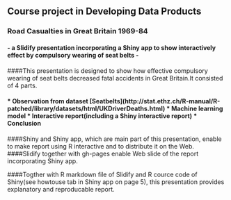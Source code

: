 ## Course project in Developing Data Products
###  Road Casualties in Great Britain 1969-84
####  - a Slidify presentation incorporating a Shiny app to show interactively effect by compulsory wearing of seat belts - 


####This presentation is designed to show how effective compulsory wearing of seat belts decreased fatal accidents in Great Britain.It consisted of 4 parts.  
<h4>
* Observation from dataset [Seatbelts](http://stat.ethz.ch/R-manual/R-patched/library/datasets/html/UKDriverDeaths.html)  
* Machine learning model  
* Interactive report(including a Shiny interactive report)  
* Conclusion  
</h4>  
####Shiny and Shiny app, which are main part of this presentation, enable to make report using R interactive and to distribute it on the Web.  
####Slidify together with gh-pages enable Web slide of the report incorporating Shiny app.  

####Togther with R markdown file of Slidify and R cource code of Shiny(see howtouse tab in Shiny app on page 5), this presentation provides explanatory and reproducable report.  
